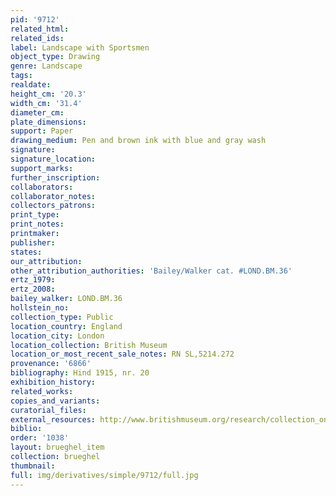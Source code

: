 ```yaml
---
pid: '9712'
related_html: 
related_ids: 
label: Landscape with Sportsmen
object_type: Drawing
genre: Landscape
tags: 
realdate: 
height_cm: '20.3'
width_cm: '31.4'
diameter_cm: 
plate_dimensions: 
support: Paper
drawing_medium: Pen and brown ink with blue and gray wash
signature: 
signature_location: 
support_marks: 
further_inscription: 
collaborators: 
collaborator_notes: 
collectors_patrons: 
print_type: 
print_notes: 
printmaker: 
publisher: 
states: 
our_attribution: 
other_attribution_authorities: 'Bailey/Walker cat. #LOND.BM.36'
ertz_1979: 
ertz_2008: 
bailey_walker: LOND.BM.36
hollstein_no: 
collection_type: Public
location_country: England
location_city: London
location_collection: British Museum
location_or_most_recent_sale_notes: RN SL,5214.272
provenance: '6866'
bibliography: Hind 1915, nr. 20
exhibition_history: 
related_works: 
copies_and_variants: 
curatorial_files: 
external_resources: http://www.britishmuseum.org/research/collection_online/collection_object_details.aspx?objectId=712293&partId=1&searchText=Landscape%20with%20Sportsmen&page=1
biblio: 
order: '1038'
layout: brueghel_item
collection: brueghel
thumbnail: 
full: img/derivatives/simple/9712/full.jpg
---
```

